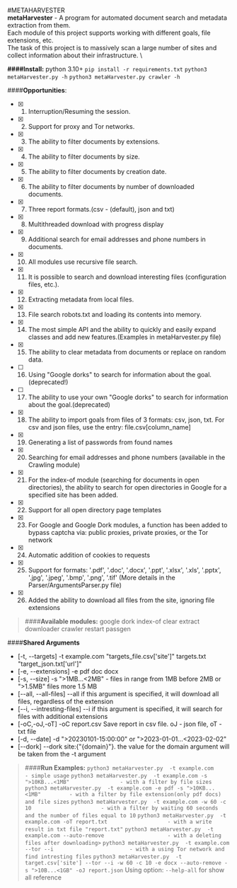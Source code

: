 #METAHARVESTER \
**metaHarvester** - A program for automated document search and metadata extraction from them. \
Each module of this project supports working with different goals, file extensions, etc. \
The task of this project is to massively scan a large number of sites and collect information about their infrastructure. \

**####Install:**
python 3.10+
`pip install -r requirements.txt`
`python3 metaHarvester.py -h`
`python3 metaHarvester.py crawler -h`

####**Opportunities**:
- [x] 1. Interruption/Resuming the session.
- [x] 2. Support for proxy and Tor networks.
- [x] 3. The ability to filter documents by extensions.
- [x] 4. The ability to filter documents by size.
- [x] 5. The ability to filter documents by creation date. 
- [x] 6. The ability to filter documents by number of downloaded documents.
- [x] 7. Three report formats.(csv - (default), json and txt)
- [x] 8. Multithreaded download with progress display
- [x] 9. Additional search for email addresses and phone numbers in documents.
- [x] 10. All modules use recursive file search.
- [x] 11. It is possible to search and download interesting files (configuration files, etc.).
- [x] 12. Extracting metadata from local files.
- [x] 13. File search robots.txt and loading its contents into memory.
- [x] 14. The most simple API and the ability to quickly and easily expand classes and add new features.(Examples in metaHarvester.py file)
- [x] 15. The ability to clear metadata from documents or replace on random data.
- [ ] 16. Using "Google dorks" to search for information about the goal.(deprecated!)
- [ ] 17. The ability to use your own "Google dorks" to search for information about the goal.(deprecated)
- [x] 18. The ability to import goals from files of 3 formats: csv, json, txt. For csv and json files, use the entry: file.csv[column_name]
- [x] 19. Generating a list of passwords from found names
- [x] 20. Searching for email addresses and phone numbers (available in the Crawling module)
- [x] 21. For the index-of module (searching for documents in open directories), the ability to search for open directories in Google for a specified site has been added.
- [x] 22. Support for all open directory page templates
- [x] 23. For Google and Google Dork modules, a function has been added to bypass captcha via: public proxies, private proxies, or the Tor network
- [x] 24. Automatic addition of cookies to requests
- [x] 25. Support for formats: '.pdf', '.doc', '.docx', '.ppt', '.xlsx', '.xls', '.pptx', '.jpg', '.jpeg', '.bmp', '.png', '.tif' (More details in the Parser/ArgumentsParser.py file)
- [x] 26. Added the ability to download all files from the site, ignoring file extensions


> ####**Available modules:**
> google
> dork
> index-of
> clear
> extract
> downloader
> crawler
> restart
> passgen


####**Shared Arguments**
+ [-t,  --targets]               -t     example.com "targets_file.csv['site']" targets.txt "target_json.txt['url']"
+ [-e,  --extensions]            -e     pdf doc docx
+ [-s,  --size]                  -s     ">1MB...<2MB" - files in range from 1MB before 2MB  or ">1.5MB" files more 1.5 MB
+ [--all, --all-files]           --all  if this argument is specified, it will download all files, regardless of the extension
+ [--i, --intresting-files]      --i    if this argument is specified, it will search for files with additional extensions
+ [-oC,-oJ,-oT]                  -oC report.csv   Save report in csv file. oJ - json file, oT - txt file
+ [-d,  --date]                  -d ">20230101-15:00:00" or ">2023-01-01...<2023-02-02"
+ [--dork]                       --dork site:{"{domain}"}.  the value for the domain argument will be taken from the -t argument




> ####**Run Examples:**
> `python3 metaHarvester.py  -t example.com                                  - simple usage`
> `python3 metaHarvester.py  -t example.com -s ">10KB...<1MB"                - with a filter by file sizes`
> `python3 metaHarvester.py  -t example.com -e pdf -s ">10KB...<1MB"         - with a filter by file extension(only pdf docs) and file sizes`
> `python3 metaHarvester.py  -t example.com -w 60 -c 10                      - with a filter by waiting 60 seconds and the number of files equal to 10`
> `python3 metaHarvester.py  -t example.com -oT report.txt                   - with a write result in txt file "report.txt"`
> `python3 metaHarvester.py  -t example.com --auto-remove                    - with a deleting files after downloading>`
> `python3 metaHarvester.py  -t example.com --tor --i                        - with a using Tor network and find intresting files`
> `python3 metaHarvester.py  -t target.csv['site'] --tor --i -w 60 -c 10 -e docx --auto-remove -s ">10B...<1GB" -oJ report.json`
Using option: `--help-all` for show all reference
